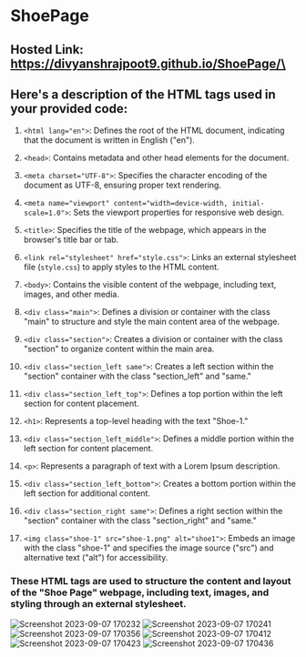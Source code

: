 # ShoePage
## Hosted Link:  https://divyanshrajpoot9.github.io/ShoePage/\

##  Here's a description of the HTML tags used in your provided code:

1. `<html lang="en">`: Defines the root of the HTML document, indicating that the document is written in English ("en").

2. `<head>`: Contains metadata and other head elements for the document.

3. `<meta charset="UTF-8">`: Specifies the character encoding of the document as UTF-8, ensuring proper text rendering.

4. `<meta name="viewport" content="width=device-width, initial-scale=1.0">`: Sets the viewport properties for responsive web design.

5. `<title>`: Specifies the title of the webpage, which appears in the browser's title bar or tab.

6. `<link rel="stylesheet" href="style.css">`: Links an external stylesheet file (`style.css`) to apply styles to the HTML content.

7. `<body>`: Contains the visible content of the webpage, including text, images, and other media.

8. `<div class="main">`: Defines a division or container with the class "main" to structure and style the main content area of the webpage.

9. `<div class="section">`: Creates a division or container with the class "section" to organize content within the main area.

10. `<div class="section_left same">`: Creates a left section within the "section" container with the class "section_left" and "same."

11. `<div class="section_left_top">`: Defines a top portion within the left section for content placement.

12. `<h1>`: Represents a top-level heading with the text "Shoe-1."

13. `<div class="section_left_middle">`: Defines a middle portion within the left section for content placement.

14. `<p>`: Represents a paragraph of text with a Lorem Ipsum description.

15. `<div class="section_left_bottom">`: Creates a bottom portion within the left section for additional content.

16. `<div class="section_right same">`: Defines a right section within the "section" container with the class "section_right" and "same."

17. `<img class="shoe-1" src="shoe-1.png" alt="shoe1">`: Embeds an image with the class "shoe-1" and specifies the image source ("src") and alternative text ("alt") for accessibility.

### These HTML tags are used to structure the content and layout of the "Shoe Page" webpage, including text, images, and styling through an external stylesheet.

![Screenshot 2023-09-07 170232](https://github.com/divyanshrajpoot9/ShoePage/assets/114856467/da9fcc92-1e39-4550-b196-fa4749e0d46c)
![Screenshot 2023-09-07 170241](https://github.com/divyanshrajpoot9/ShoePage/assets/114856467/75a61eb0-d0c5-4a3e-bf67-1d5ba0ce93b4)
![Screenshot 2023-09-07 170356](https://github.com/divyanshrajpoot9/ShoePage/assets/114856467/b9b11c41-6740-4c9f-814f-a63c509ed8d3)
![Screenshot 2023-09-07 170412](https://github.com/divyanshrajpoot9/ShoePage/assets/114856467/ee4f0165-7fa9-48d2-8bba-375a4c5b31d0)
![Screenshot 2023-09-07 170423](https://github.com/divyanshrajpoot9/ShoePage/assets/114856467/d5e49dfb-ec07-4287-8522-7cedec5fe2ef)
![Screenshot 2023-09-07 170436](https://github.com/divyanshrajpoot9/ShoePage/assets/114856467/0e335260-7082-4342-9a34-2036ec281eb4)
